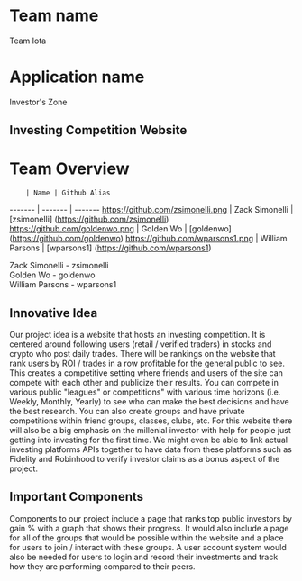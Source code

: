 # Team name
Team Iota

# Application name
Investor's Zone

## Investing Competition Website

# Team Overview
        | Name | Github Alias
------- | ------- | -------
https://github.com/zsimonelli.png | Zack Simonelli | [zsimonelli] (https://github.com/zsimonelli)
https://github.com/goldenwo.png | Golden Wo | [goldenwo] (https://github.com/goldenwo)
https://github.com/wparsons1.png | William Parsons | [wparsons1] (https://github.com/wparsons1)

Zack Simonelli - zsimonelli  
Golden Wo - goldenwo  
William Parsons - wparsons1
## Innovative Idea
Our project idea is a website that hosts an investing competition. It is centered around following users (retail / verified traders) in stocks and crypto who post daily trades. There will be rankings on the website that rank users by ROI / trades in a row profitable for the general public to see. This creates a competitive setting where friends and users of the site can compete with each other and publicize their results. You can compete in various public "leagues" or competitions" with various time horizons (i.e. Weekly, Monthly, Yearly) to see who can make the best decisions and have the best research. You can also create groups and have private competitions within friend groups, classes, clubs, etc. For this website there will also be a big emphasis on the millenial investor with help for people just getting into investing for the first time. We might even be able to link actual investing platforms APIs together to have data from these platforms such as Fidelity and Robinhood to verify investor claims as a bonus aspect of the project.
## Important Components
Components to our project include a page that ranks top public investors by gain % with a graph that shows their progress. It would also include a page for all of the groups that would be possible within the website and a place for users to join / interact with these groups. A user account system would also be needed for users to login and record their investments and track how they are performing compared to their peers. 

